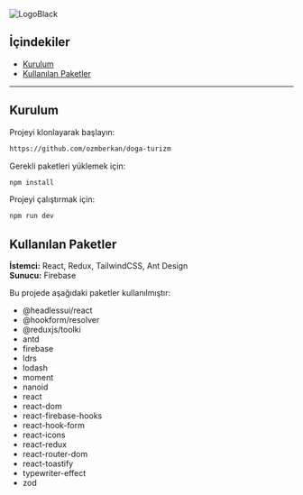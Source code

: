 
![LogoBlack](https://github.com/user-attachments/assets/4dad03b4-bf83-4e36-9bbf-7b000fe49c2f)


## İçindekiler
- [Kurulum](#kurulum)
- [Kullanılan Paketler](#Kullanılan-Paketler)

<hr/>

## Kurulum
Projeyi klonlayarak başlayın:
```bash 
https://github.com/ozmberkan/doga-turizm
```
Gerekli paketleri yüklemek için:
```bash
npm install
```

Projeyi çalıştırmak için:
```bash
npm run dev
```

## Kullanılan Paketler

**İstemci:** React, Redux, TailwindCSS, Ant Design <br/>
**Sunucu:** Firebase

Bu projede aşağıdaki paketler kullanılmıştır:

- @headlessui/react
- @hookform/resolver
- @reduxjs/toolki
- antd
- firebase
- ldrs
- lodash
- moment
- nanoid
- react
- react-dom
- react-firebase-hooks
- react-hook-form
- react-icons
- react-redux
- react-router-dom
- react-toastify
- typewriter-effect
- zod


